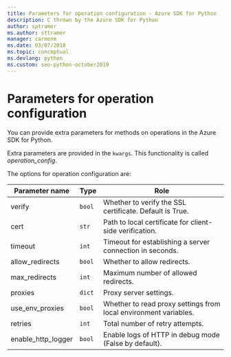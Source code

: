 ```yaml
---
title: Parameters for operation configuration - Azure SDK for Python
description: C thrown by the Azure SDK for Python
author: sptramer
ms.author: sttramer
manager: carmonm
ms.date: 03/07/2018
ms.topic: conceptual
ms.devlang: python
ms.custom: seo-python-october2019
---
```


# Parameters for operation configuration

You can provide extra parameters for methods on operations in the Azure SDK for Python.

Extra parameters are provided in the `kwargs`. This functionality is called *operation_config*.

The options for operation configuration are:

|Parameter name|Type|Role|
|----------------------|------|---------------|
| verify |`bool`|Whether to verify the SSL certificate. Default is True.|
|  cert |`str`| Path to local certificate for client-side verification.|
|  timeout |`int`| Timeout for establishing a server connection in seconds.|
|  allow_redirects |`bool` | Whether to allow redirects.|
|  max_redirects  |`int`| Maximum number of allowed redirects.|
|  proxies  |`dict` |Proxy server settings.|
|  use_env_proxies |`bool` |Whether to read proxy settings from local environment variables.|
|  retries  |`int` | Total number of retry attempts.|
|  enable_http_logger | `bool`| Enable logs of HTTP in debug mode (False by default).|
